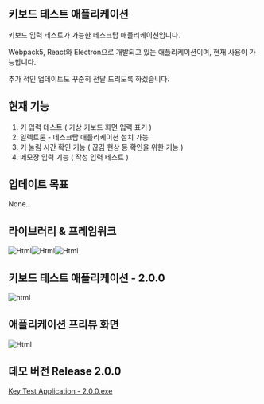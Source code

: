 ## 키보드 테스트 애플리케이션

키보드 입력 테스트가 가능한 데스크탑 애플리케이션입니다. 

Webpack5, React와 Electron으로 개발되고 있는 애플리케이션이며, 현재 사용이 가능합니다.  

추가 적인 업데이트도 꾸준히 전달 드리도록 하겠습니다.

## 현재 기능

1. 키 입력 테스트 ( 가상 키보드 화면 입력 표기 )
2. 일렉트론 - 데스크탑 애플리케이션 설치 가능
3. 키 눌림 시간 확인 기능 ( 끊김 현상 등 확인을 위한 기능 )
4. 메모장 입력 기능 ( 작성 입력 테스트 )

## 업데이트 목표

None.. 

## 라이브러리 & 프레임워크

<div style="display: flex">
  <img alt="Html" src ="https://img.shields.io/badge/react-61DAFB.svg?&style=for-the-badge&logo=React&logoColor=white"/>
  <img alt="Html" src ="https://img.shields.io/badge/electron-47848F.svg?&style=for-the-badge&logo=Electron&logoColor=white"/>
  <img alt="Html" src ="https://img.shields.io/badge/webpack5-8DD6F9.svg?&style=for-the-badge&logo=Webpack&logoColor=white"/>
</div>

## 키보드 테스트 애플리케이션 - 2.0.0

<div>
  <img alt="html" src="https://github.com/jiwooproity/keyboard-checker/assets/58384366/c4b04f0e-40c2-484a-8e0e-314564e6040c"/>
</div>

## 애플리케이션 프리뷰 화면

<div>
  <img alt="Html" src="https://github.com/jiwooproity/keyboard-checker/assets/58384366/18c63be9-e7d1-47ce-8a87-e857314c1898"/>
</div>

## 데모 버전 Release 2.0.0
<div>
  <a href="https://drive.google.com/file/d/1ZgX7K18THkitKCOuR1cdFAzY8_VngTrY/view?usp=sharing" traget="_blank">Key Test Application - 2.0.0.exe</a>
</div>
